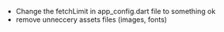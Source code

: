 - Change the fetchLimit in app_config.dart file to something ok
- remove unneccery assets files (images, fonts)